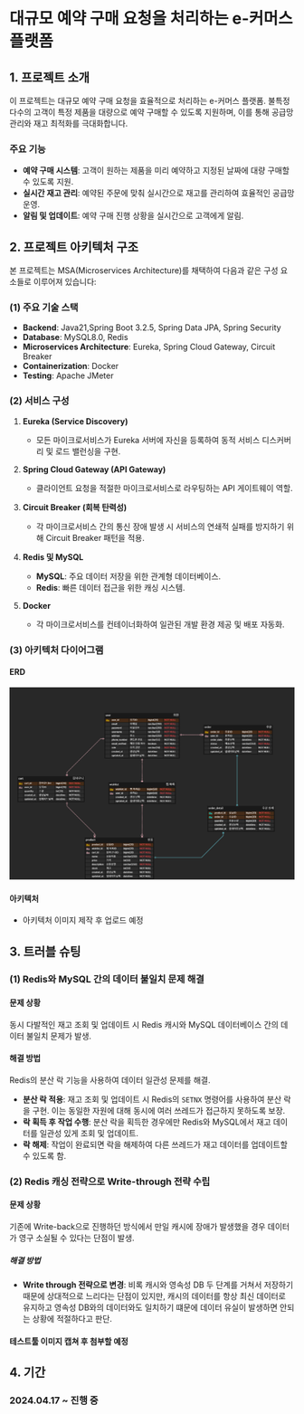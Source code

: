 # 대규모 예약 구매 요청을 처리하는 e-커머스 플랫폼
## 1. 프로젝트 소개

이 프로젝트는 대규모 예약 구매 요청을 효율적으로 처리하는 e-커머스 플랫폼. 불특정 다수의 고객이 특정 제품을 대량으로 예약 구매할 수 있도록 지원하며, 이를 통해 공급망 관리와 재고 최적화를 극대화합니다.

### 주요 기능
- **예약 구매 시스템**: 고객이 원하는 제품을 미리 예약하고 지정된 날짜에 대량 구매할 수 있도록 지원.
- **실시간 재고 관리**: 예약된 주문에 맞춰 실시간으로 재고를 관리하여 효율적인 공급망 운영.
- **알림 및 업데이트**: 예약 구매 진행 상황을 실시간으로 고객에게 알림.

## 2. 프로젝트 아키텍처 구조

본 프로젝트는 MSA(Microservices Architecture)를 채택하여 다음과 같은 구성 요소들로 이루어져 있습니다:

### (1) 주요 기술 스택
- **Backend**: Java21,Spring Boot 3.2.5, Spring Data JPA, Spring Security
- **Database**: MySQL8.0, Redis
- **Microservices Architecture**: Eureka, Spring Cloud Gateway, Circuit Breaker
- **Containerization**: Docker
- **Testing**: Apache JMeter

### (2) 서비스 구성
1. **Eureka (Service Discovery)**
    - 모든 마이크로서비스가 Eureka 서버에 자신을 등록하여 동적 서비스 디스커버리 및 로드 밸런싱을 구현.

2. **Spring Cloud Gateway (API Gateway)**
    - 클라이언트 요청을 적절한 마이크로서비스로 라우팅하는 API 게이트웨이 역할.

3. **Circuit Breaker (회복 탄력성)**
    - 각 마이크로서비스 간의 통신 장애 발생 시 서비스의 연쇄적 실패를 방지하기 위해 Circuit Breaker 패턴을 적용.

4. **Redis 및 MySQL**
    - **MySQL**: 주요 데이터 저장을 위한 관계형 데이터베이스.
    - **Redis**: 빠른 데이터 접근을 위한 캐싱 시스템.

5. **Docker**
    - 각 마이크로서비스를 컨테이너화하여 일관된 개발 환경 제공 및 배포 자동화.

### (3) 아키텍처 다이어그램
#### ERD
![ERD IMAGE](./images/erd_0427.png)
#### 아키텍처
- 아키텍처 이미지 제작 후 업로드 예정

## 3. 트러블 슈팅

### (1) Redis와 MySQL 간의 데이터 불일치 문제 해결
#### 문제 상황
동시 다발적인 재고 조회 및 업데이트 시 Redis 캐시와 MySQL 데이터베이스 간의 데이터 불일치 문제가 발생.

#### 해결 방법
Redis의 분산 락 기능을 사용하여 데이터 일관성 문제를 해결.
- **분산 락 적용**: 재고 조회 및 업데이트 시 Redis의 `SETNX` 명령어를 사용하여 분산 락을 구현. 이는 동일한 자원에 대해 동시에 여러 쓰레드가 접근하지 못하도록 보장.
- **락 획득 후 작업 수행**: 분산 락을 획득한 경우에만 Redis와 MySQL에서 재고 데이터를 일관성 있게 조회 및 업데이트.
- **락 해제**: 작업이 완료되면 락을 해제하여 다른 쓰레드가 재고 데이터를 업데이트할 수 있도록 함.

### (2) Redis 캐싱 전략으로 Write-through 전략 수립

#### 문제 상황
기존에 Write-back으로 진행하던 방식에서 만일 캐시에 장애가 발생했을 경우 데이터가 영구 소실될 수 있다는 단점이 발생.

##### 해결 방법
- **Write through 전략으로 변경**: 비록 캐시와 영속성 DB 두 단계를 거쳐서 저장하기 때문에 상대적으로 느리다는 단점이 있지만, 캐시의 데이터를 항상 최신 데이터로 유지하고 영속성 DB와의 데이터와도 일치하기 떄문에 데이터 유실이 발생하면 안되는 상황에 적절하다고 판단.
#### 테스트툴 이미지 캡쳐 후 첨부할 예정

## 4. 기간
### 2024.04.17 ~ 진행 중